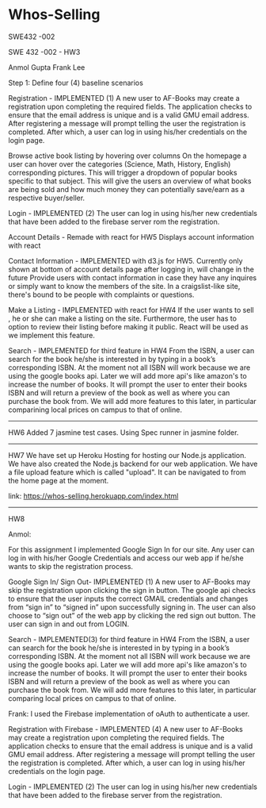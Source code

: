 # Whos-Selling
SWE432 -002

SWE 432 -002 - HW3 

Anmol Gupta
Frank Lee

Step 1: Define four (4) baseline scenarios

Registration - IMPLEMENTED (1)
A new user to AF-Books may create a registration upon completing the required fields. The application checks to ensure that the email address is unique and is a valid GMU email address. After registering a message will prompt telling the user the registration is completed. After which, a user can log in using his/her credentials on the login page. 

Browse active book listing by hovering over columns 
On the homepage a user can hover over the categories (Science, Math, History, English) corresponding pictures. This will trigger a dropdown of popular books specific to that subject. This will give the users an overview of what books are being sold and how much money they can potentially save/earn as a respective buyer/seller. 

Login - IMPLEMENTED (2)
The user can log in using his/her new credentials that have been added to the firebase server rom the registration. 

Account Details - Remade with react for HW5
Displays account information with react

Contact Information - IMPLEMENTED with d3.js for HW5. Currently only shown at bottom of account details page after logging in, will change in the future
Provide users with contact information in case they have any inquires or simply want to know the members of the site. In a craigslist-like site, there's bound to be people with complaints or questions.

Make a Listing - IMPLEMENTED with react for HW4
If the user wants to sell , he or she can make a listing on the site. Furthermore, the user has to option to review their listing before making it public. React will be used as we implement this feature. 

Search - IMPLEMENTED for third feature in HW4 
From the ISBN, a user can search for the book he/she is interested in by typing in a book’s corresponding ISBN. At the moment not all ISBN will work because we are using the google books api. Later we will add more api's like amazon's to increase the number of books. It will prompt the user to enter their books ISBN and will return a preview of the book as well as where you can purchase the book from. We will add more features to this later, in particular comparining local prices on campus to that of online.

________________________________________________________________________________________________________________________________________
HW6 
Added 7 jasmine test cases. Using Spec runner in jasmine folder. 

________________________________________________________________________________________________________________________________________
HW7
We have set up Heroku Hosting for hosting our Node.js application. We have also created the Node.js backend 
for our web application. We have a file upload feature which is called "upload". It can be navigated to from
the home page at the moment.

link:
https://whos-selling.herokuapp.com/index.html
________________________________________________________________________________________________________________________________________
HW8

Anmol:


For this assignment I implemented Google Sign In for our site. Any user can log in with his/her Google Credentials and access our web app if he/she wants to skip the registration process. 


Google Sign In/ Sign Out- IMPLEMENTED (1) A new user to AF-Books may skip the registration upon clicking the sign in button. 
The google api checks to ensure that the user inputs the correct GMAIL credentials and changes from “sign in” to “signed in” upon successfully signing in. 
The user can also choose to “sign out” of the web app by clicking the red sign out button. The user can sign in and out from LOGIN. 


Search - IMPLEMENTED(3) for third feature in HW4 From the ISBN, a user can search for the book he/she is interested in by typing in a book’s corresponding ISBN. 
At the moment not all ISBN will work because we are using the google books api. Later we will add more api's like amazon's to increase the number of books. 
It will prompt the user to enter their books ISBN and will return a preview of the book as well as where you can purchase the book from. 
We will add more features to this later, in particular comparing local prices on campus to that of online.




Frank:
I used the Firebase implementation of oAuth to authenticate a user. 


Registration with Firebase - IMPLEMENTED (4) A new user to AF-Books may create a registration upon completing the required fields. 
The application checks to ensure that the email address is unique and is a valid GMU email address. 
After registering a message will prompt telling the user the registration is completed. 
After which, a user can log in using his/her credentials on the login page.


Login - IMPLEMENTED (2) The user can log in using his/her new credentials that have been added to the firebase server from the registration.


 